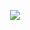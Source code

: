 <p align="center">
  <a href="https://github.com/DenverCoder1/readme-typing-svg"><img src="https://readme-typing-svg.herokuapp.com?size=50&color=F70000FF&width=500&height=70&lines=Prime_1"></a>
</p>

<h1 align="center"></h1>
